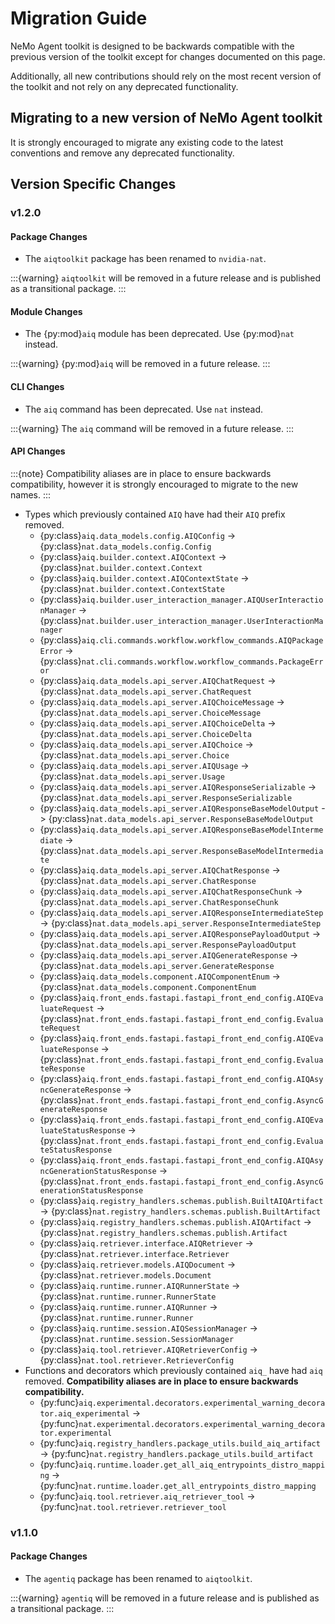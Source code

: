 <!--
    SPDX-FileCopyrightText: Copyright (c) 2025, NVIDIA CORPORATION & AFFILIATES. All rights reserved.
    SPDX-License-Identifier: Apache-2.0

    Licensed under the Apache License, Version 2.0 (the "License");
    you may not use this file except in compliance with the License.
    You may obtain a copy of the License at

    http://www.apache.org/licenses/LICENSE-2.0

    Unless required by applicable law or agreed to in writing, software
    distributed under the License is distributed on an "AS IS" BASIS,
    WITHOUT WARRANTIES OR CONDITIONS OF ANY KIND, either express or implied.
    See the License for the specific language governing permissions and
    limitations under the License.
-->

# Migration Guide

NeMo Agent toolkit is designed to be backwards compatible with the previous version of the toolkit except for changes documented on this page.

Additionally, all new contributions should rely on the most recent version of the toolkit and not rely on any deprecated functionality.

## Migrating to a new version of NeMo Agent toolkit

It is strongly encouraged to migrate any existing code to the latest conventions and remove any deprecated functionality.

## Version Specific Changes

### v1.2.0

#### Package Changes
* The `aiqtoolkit` package has been renamed to `nvidia-nat`.

:::{warning}
`aiqtoolkit` will be removed in a future release and is published as a transitional package.
:::

#### Module Changes
* The {py:mod}`aiq` module has been deprecated. Use {py:mod}`nat` instead.

:::{warning}
{py:mod}`aiq` will be removed in a future release.
:::

#### CLI Changes
* The `aiq` command has been deprecated. Use `nat` instead.

:::{warning}
The `aiq` command will be removed in a future release.
:::

#### API Changes

:::{note}
Compatibility aliases are in place to ensure backwards compatibility, however it is strongly encouraged to migrate to the new names.
:::

* Types which previously contained `AIQ` have had their `AIQ` prefix removed.
  * {py:class}`aiq.data_models.config.AIQConfig` -> {py:class}`nat.data_models.config.Config`
  * {py:class}`aiq.builder.context.AIQContext` -> {py:class}`nat.builder.context.Context`
  * {py:class}`aiq.builder.context.AIQContextState` -> {py:class}`nat.builder.context.ContextState`
  * {py:class}`aiq.builder.user_interaction_manager.AIQUserInteractionManager` -> {py:class}`nat.builder.user_interaction_manager.UserInteractionManager`
  * {py:class}`aiq.cli.commands.workflow.workflow_commands.AIQPackageError` -> {py:class}`nat.cli.commands.workflow.workflow_commands.PackageError`
  * {py:class}`aiq.data_models.api_server.AIQChatRequest` -> {py:class}`nat.data_models.api_server.ChatRequest`
  * {py:class}`aiq.data_models.api_server.AIQChoiceMessage` -> {py:class}`nat.data_models.api_server.ChoiceMessage`
  * {py:class}`aiq.data_models.api_server.AIQChoiceDelta` -> {py:class}`nat.data_models.api_server.ChoiceDelta`
  * {py:class}`aiq.data_models.api_server.AIQChoice` -> {py:class}`nat.data_models.api_server.Choice`
  * {py:class}`aiq.data_models.api_server.AIQUsage` -> {py:class}`nat.data_models.api_server.Usage`
  * {py:class}`aiq.data_models.api_server.AIQResponseSerializable` -> {py:class}`nat.data_models.api_server.ResponseSerializable`
  * {py:class}`aiq.data_models.api_server.AIQResponseBaseModelOutput` -> {py:class}`nat.data_models.api_server.ResponseBaseModelOutput`
  * {py:class}`aiq.data_models.api_server.AIQResponseBaseModelIntermediate` -> {py:class}`nat.data_models.api_server.ResponseBaseModelIntermediate`
  * {py:class}`aiq.data_models.api_server.AIQChatResponse` -> {py:class}`nat.data_models.api_server.ChatResponse`
  * {py:class}`aiq.data_models.api_server.AIQChatResponseChunk` -> {py:class}`nat.data_models.api_server.ChatResponseChunk`
  * {py:class}`aiq.data_models.api_server.AIQResponseIntermediateStep` -> {py:class}`nat.data_models.api_server.ResponseIntermediateStep`
  * {py:class}`aiq.data_models.api_server.AIQResponsePayloadOutput` -> {py:class}`nat.data_models.api_server.ResponsePayloadOutput`
  * {py:class}`aiq.data_models.api_server.AIQGenerateResponse` -> {py:class}`nat.data_models.api_server.GenerateResponse`
  * {py:class}`aiq.data_models.component.AIQComponentEnum` -> {py:class}`nat.data_models.component.ComponentEnum`
  * {py:class}`aiq.front_ends.fastapi.fastapi_front_end_config.AIQEvaluateRequest` -> {py:class}`nat.front_ends.fastapi.fastapi_front_end_config.EvaluateRequest`
  * {py:class}`aiq.front_ends.fastapi.fastapi_front_end_config.AIQEvaluateResponse` -> {py:class}`nat.front_ends.fastapi.fastapi_front_end_config.EvaluateResponse`
  * {py:class}`aiq.front_ends.fastapi.fastapi_front_end_config.AIQAsyncGenerateResponse` -> {py:class}`nat.front_ends.fastapi.fastapi_front_end_config.AsyncGenerateResponse`
  * {py:class}`aiq.front_ends.fastapi.fastapi_front_end_config.AIQEvaluateStatusResponse` -> {py:class}`nat.front_ends.fastapi.fastapi_front_end_config.EvaluateStatusResponse`
  * {py:class}`aiq.front_ends.fastapi.fastapi_front_end_config.AIQAsyncGenerationStatusResponse` -> {py:class}`nat.front_ends.fastapi.fastapi_front_end_config.AsyncGenerationStatusResponse`
  * {py:class}`aiq.registry_handlers.schemas.publish.BuiltAIQArtifact` -> {py:class}`nat.registry_handlers.schemas.publish.BuiltArtifact`
  * {py:class}`aiq.registry_handlers.schemas.publish.AIQArtifact` -> {py:class}`nat.registry_handlers.schemas.publish.Artifact`
  * {py:class}`aiq.retriever.interface.AIQRetriever` -> {py:class}`nat.retriever.interface.Retriever`
  * {py:class}`aiq.retriever.models.AIQDocument` -> {py:class}`nat.retriever.models.Document`
  * {py:class}`aiq.runtime.runner.AIQRunnerState` -> {py:class}`nat.runtime.runner.RunnerState`
  * {py:class}`aiq.runtime.runner.AIQRunner` -> {py:class}`nat.runtime.runner.Runner`
  * {py:class}`aiq.runtime.session.AIQSessionManager` -> {py:class}`nat.runtime.session.SessionManager`
  * {py:class}`aiq.tool.retriever.AIQRetrieverConfig` -> {py:class}`nat.tool.retriever.RetrieverConfig`
* Functions and decorators which previously contained `aiq_` have had `aiq` removed. **Compatibility aliases are in place to ensure backwards compatibility.**
  * {py:func}`aiq.experimental.decorators.experimental_warning_decorator.aiq_experimental` -> {py:func}`nat.experimental.decorators.experimental_warning_decorator.experimental`
  * {py:func}`aiq.registry_handlers.package_utils.build_aiq_artifact` -> {py:func}`nat.registry_handlers.package_utils.build_artifact`
  * {py:func}`aiq.runtime.loader.get_all_aiq_entrypoints_distro_mapping` -> {py:func}`nat.runtime.loader.get_all_entrypoints_distro_mapping`
  * {py:func}`aiq.tool.retriever.aiq_retriever_tool` -> {py:func}`nat.tool.retriever.retriever_tool`

### v1.1.0

#### Package Changes
* The `agentiq` package has been renamed to `aiqtoolkit`.

:::{warning}
`agentiq` will be removed in a future release and is published as a transitional package.
:::
